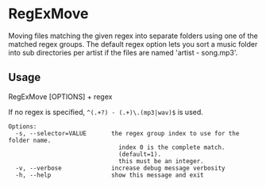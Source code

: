 # RegExMove
Moving files matching the given regex into separate folders using one of the matched regex groups. The default regex option lets you sort a music folder into sub directories per artist if the files are named 'artist - song.mp3'.

## Usage

RegExMove [OPTIONS] + regex

If no regex is specified, `^(.+?) - (.+)\.(mp3|wav)$` is used.

```
Options:
  -s, --selector=VALUE       the regex group index to use for the folder name.
                               index 0 is the complete match.
                               (default=1).
                               this must be an integer.
  -v, --verbose              increase debug message verbosity
  -h, --help                 show this message and exit
```
